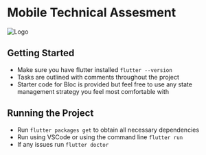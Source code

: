 # Mobile Technical Assesment

![Logo](https://raw.githubusercontent.com/https://github.com/AssetWatch1/mobile-ta01/main/assetwatch_logo.svg)

## Getting Started

- Make sure you have flutter installed `flutter --version`
- Tasks are outlined with comments throughout the project
- Starter code for Bloc is provided but feel free to use any state management strategy you feel most comfortable with

## Running the Project

- Run `flutter packages get` to obtain all necessary dependencies
- Run using VSCode or using the command line `flutter run`
- If any issues run `flutter doctor`
